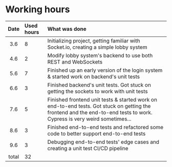# Working hours

| Date | Used hours | What was done  |
| :----:|:-----| :-----|
| 3.6 | 8    | Initializing project, getting familiar with Socket.io, creating a simple lobby system |
| 4.6 | 2    | Modify lobby system's backend to use both REST and WebSockets |
| 5.6 | 7    | Finished up an early version of the login system & started work on backend's unit tests |
| 6.6 | 3    | Finished backend's unit tests. Got stuck on getting the sockets to work with unit tests |
| 7.6 | 5    | Finished frontend unit tests & started work on end-to-end tests. Got stuck on getting the frontend and the end-to-end tests to work. Cypress is very weird sometimes... |
| 8.6 | 3    | Finished end-to-end tests and refactored some code to better support end-to-end tests |
| 9.6 | 3    | Debugging end-to-end tests' edge cases and creating a unit test CI/CD pipeline |
| total   | 32   | | 